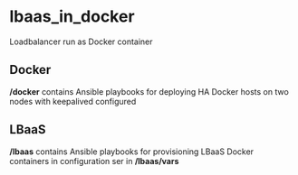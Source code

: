 # lbaas_in_docker
Loadbalancer run as Docker container

## Docker
**/docker** contains Ansible playbooks for deploying HA Docker hosts on two nodes with keepalived configured

## LBaaS
**/lbaas** contains Ansible playbooks for provisioning LBaaS Docker containers in configuration ser in **/lbaas/vars**
